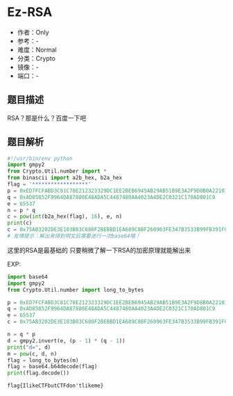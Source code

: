 # Ez-RSA

- 作者：Only
- 参考：-
- 难度：Normal
- 分类：Crypto
- 镜像：-
- 端口：-

## 题目描述

RSA？那是什么？百度一下吧

## 题目解析

```python
#!/usr/bin/env python
import gmpy2
from Crypto.Util.number import *
from binascii import a2b_hex, b2a_hex
flag = '******************'
p = 0xED7FCFABD3C81C78E212323329DC1EE2BEB6945AB29AB51B9E3A2F9D8B0A22101E467
q = 0xAD85852F9964DA87880E48ADA5C4487480AA4023A4DE2C0321C170AD801C9
e = 65537
n = p * q
c = pow(int(b2a_hex(flag), 16), e, n)
print(c)
c = 0x75AB3202DE3E103B03C680F2BEBBD1EA689C8BF260963FE347B3533B99FB391F0A358FFAE5160D6DCB9FCD75CD3E46B2FE3CFFE9FA2E9508702FD6E4CE43486631
# 友情提示：解出来得到明文后需要进行一次base64哦！
```

这里的RSA是最基础的 只要稍微了解一下RSA的加密原理就能解出来

EXP:

```python
import base64
import gmpy2
from Crypto.Util.number import long_to_bytes

p = 0xED7FCFABD3C81C78E212323329DC1EE2BEB6945AB29AB51B9E3A2F9D8B0A22101E467
q = 0xAD85852F9964DA87880E48ADA5C4487480AA4023A4DE2C0321C170AD801C9
e = 65537
c = 0x75AB3202DE3E103B03C680F2BEBBD1EA689C8BF260963FE347B3533B99FB391F0A358FFAE5160D6DCB9FCD75CD3E46B2FE3CFFE9FA2E9508702FD6E4CE43486631

n = q * p
d = gmpy2.invert(e, (p - 1) * (q - 1))
print("d=", d)
m = pow(c, d, n)
flag = long_to_bytes(m)
flag = base64.b64decode(flag)
print(flag.decode())
```

`flag{IlikeCTFbutCTFdon'tlikeme}`
